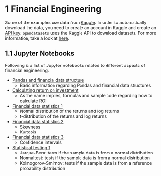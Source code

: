 # 1 Financial Engineering

Some of the examples use data from [Kaggle](https://www.kaggle.com/). In order to automatically download the data, you need to create
an account in Kaggle and create an [API key](https://github.com/Kaggle/kaggle-api). `opendatasets` uses the Kaggle API to download
datasets. For more information, take a look at [here](https://github.com/JovianHQ/opendatasets/blob/master/README.md#kaggle-credentials).

## 1.1 Jupyter Notebooks

Following is a list of Jupyter notebooks related to different aspects of financial engineering.

* [Pandas and financial data structure](Pandas_and_financial_data_structure.ipynb)
  * Basic information regarding Pandas and financial data structures
* [Calculating return on investment](Calculating_returns.ipynb)
  * As the name implies, formulas and sample code regarding how to calculate ROI
* [Financial data statistics 1](Financial_data_statistics_1.ipynb)
  * Normal distribution of the returns and log returns
  * t-distribution of the returns and log returns
* [Financial data statistics 2](Financial_data_statistics_2.ipynb)
  * Skewness
  * Kurtosis
* [Financial data statistics 3](Financial_data_statistics_3.ipynb)
  * Confidence intervals
* [Statistical testing 1](Statistical_testing_1.ipynb)
  * Jarque-Bera: tests if the sample data is from a normal distribution
  * Normaltest: tests if the sample data is from a normal distribution
  * Kolmogorov-Smirnov: tests if the sample data is from a reference probability distribution
